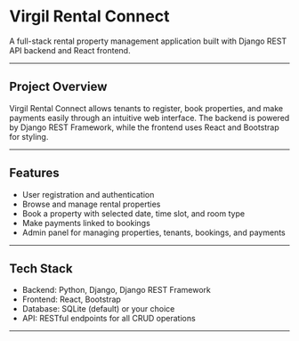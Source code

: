 # Virgil Rental Connect

A full-stack rental property management application built with Django REST API backend and React frontend.

---

## Project Overview

Virgil Rental Connect allows tenants to register, book properties, and make payments easily through an intuitive web interface. The backend is powered by Django REST Framework, while the frontend uses React and Bootstrap for styling.

---

## Features

- User registration and authentication  
- Browse and manage rental properties  
- Book a property with selected date, time slot, and room type  
- Make payments linked to bookings  
- Admin panel for managing properties, tenants, bookings, and payments

---

## Tech Stack

- Backend: Python, Django, Django REST Framework  
- Frontend: React, Bootstrap  
- Database: SQLite (default) or your choice  
- API: RESTful endpoints for all CRUD operations

---
